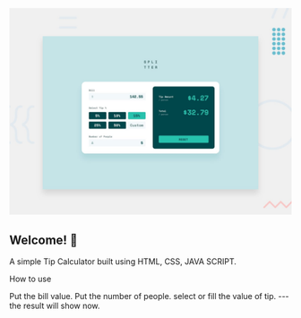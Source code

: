 ![Design preview for the Tip calculator app coding challenge](./design/desktop-preview.jpg)

## Welcome! 👋

A simple Tip Calculator built using HTML, CSS, JAVA SCRIPT.

How to use

Put the bill value.
Put the number of people.
select or fill the value of tip. --- the result will show now.

